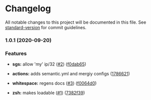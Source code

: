 # Changelog

All notable changes to this project will be documented in this file. See [standard-version](https://github.com/conventional-changelog/standard-version) for commit guidelines.

### 1.0.1 (2020-09-20)


### Features

* **sgs:** allow 'my' ip/32 ([#2](https://github.com/p6m7g8/p6-cirrus-inc/issues/2)) ([f0dab65](https://github.com/p6m7g8/p6-cirrus-inc/commit/f0dab6520f0d33f9162ffb2b05860220ca1cb516))


* **actions:** adds semantic.yml and mergiy configs ([1786621](https://github.com/p6m7g8/p6-cirrus-inc/commit/178662166990f71e8734fa4a30d4e0033bbf3c0e))
* **whitespace:** regens docs ([#3](https://github.com/p6m7g8/p6-cirrus-inc/issues/3)) ([f0064d0](https://github.com/p6m7g8/p6-cirrus-inc/commit/f0064d002ab2d0cc2ef84d1d48b73b6bb9e24ba8))
* **zsh:** makes loadable ([#1](https://github.com/p6m7g8/p6-cirrus-inc/issues/1)) ([7382f39](https://github.com/p6m7g8/p6-cirrus-inc/commit/7382f397a51560eac63e29ae642f9e9de59d3444))
